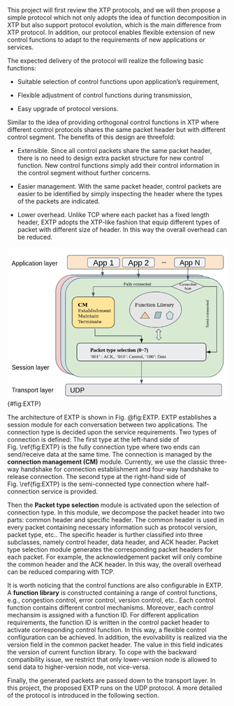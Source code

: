 This project will first review the XTP protocols, and we will then
propose a simple protocol which not only adopts the idea of function
decomposition in XTP but also support protocol evolution, which is the
main difference from XTP protocol. In addition, our protocol enables
flexible extension of new control functions to adapt to the requirements
of new applications or services.

The expected delivery of the protocol will realize the following basic
functions:

-   Suitable selection of control functions upon application’s
    requirement,

-   Flexible adjustment of control functions during transmission,

-   Easy upgrade of protocol versions.

Similar to the idea of providing orthogonal control functions in XTP
where different control protocols shares the same packet header but with
different control segment. The benefits of this design are threefold:

-   Extensible. Since all control packets share the same packet header,
    there is no need to design extra packet structure for new control
    function. New control functions simply add their control information
    in the control segment without further concerns.

-   Easier management. With the same packet header, control packets are
    easier to be identified by simply inspecting the header where the
    types of the packets are indicated.

-   Lower overhead. Unlike TCP where each packet has a fixed length
    header, EXTP adopts the XTP-like fashion that equip different types
    of packet with different size of header. In this way the overall
    overhead can be reduced.

![Architecture of EXTP protocol](Figure/EXTP.png) {#fig:EXTP}

The architecture of EXTP is shown in Fig. @fig:EXTP. EXTP establishes a
session module for each conversation between two applications. The
connection type is decided upon the service requirements. Two types of
connection is defined: The first type at the left-hand side of
Fig. \ref{fig:EXTP} is the fully connection type where two ends can
send/receive data at the same time. The connection is managed by the
**connection management (CM)** module. Currently, we use the classic
three-way handshake for connection establishment and four-way handshake
to release connection. The second type at the right-hand side of
Fig. \ref{fig:EXTP} is the semi-connected type connection where
half-connection service is provided.

Then the **Packet type selection** module is activated upon the
selection of connection type. In this module, we decompose the packet
header into two parts: common header and specific header. The common
header is used in every packet containing necessary information such as
protocol version, packet type, etc.. The specific header is further
classified into three subclasses, namely control header, data header,
and ACK header. Packet type selection module generates the corresponding packet
headers for each packet. For example, the acknowledgement packet will
only combine the common header and the ACK header. In this way, the
overall overhead can be reduced comparing with TCP.

It is worth noticing that the control functions are also configurable in
EXTP. A **function library** is constructed containing a range of
control functions, e.g., congestion control, error control, version
control, etc.. Each control function contains different control
mechanisms. Moreover, each control mechansim is assigned with a function
ID. For different application requirements, the function ID is written
in the control packet header to activate corresponding control function.
In this way, a flexible control configuration can be achieved. In
addition, the evolvability is realized via the version field in the
common packet header. The value in this field indicates the version of
current function library. To cope with the backward compatibility issue,
we restrict that only lower-version node is allowed to send data to
higher-version node, not vice-versa.

Finally, the generated packets are passed down to the transport layer.
In this project, the proposed EXTP runs on the UDP protocol. A more
detailed of the protocol is introduced in the following section.
